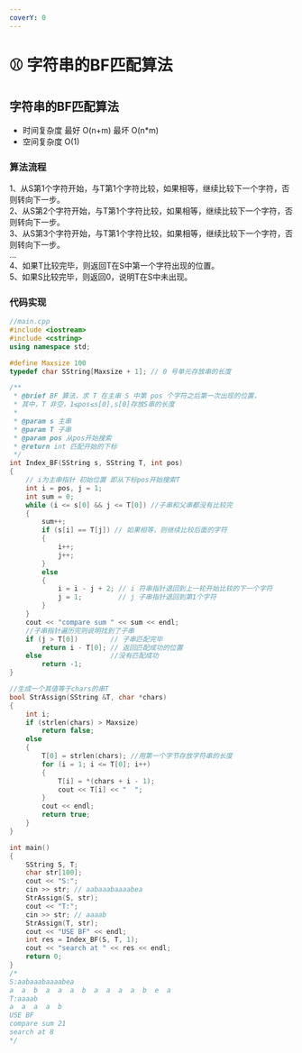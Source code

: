 ```yaml
---
coverY: 0
---
```


# ⚾ 字符串的BF匹配算法

## 字符串的BF匹配算法

* 时间复杂度 最好 O(n+m) 最坏 O(n\*m)
* 空间复杂度 O(1)

### 算法流程

1、从S第1个字符开始，与T第1个字符比较，如果相等，继续比较下一个字符，否则转向下一步。\
2、从S第2个字符开始，与T第1个字符比较，如果相等，继续比较下一个字符，否则转向下一步。\
3、从S第3个字符开始，与T第1个字符比较，如果相等，继续比较下一个字符，否则转向下一步。\
...\
4、如果T比较完毕，则返回T在S中第一个字符出现的位置。\
5、如果S比较完毕，则返回0，说明T在S中未出现。

### 代码实现

```cpp
//main.cpp
#include <iostream>
#include <cstring>
using namespace std;

#define Maxsize 100
typedef char SString[Maxsize + 1]; // 0 号单元存放串的长度

/**
 * @brief BF 算法，求 T 在主串 S 中第 pos 个字符之后第一次出现的位置，
 * 其中，T 非空，1≤pos≤s[0],s[0]存放S串的长度
 *
 * @param s 主串
 * @param T 子串
 * @param pos 从pos开始搜索
 * @return int 匹配开始的下标
 */
int Index_BF(SString s, SString T, int pos)
{
    // i为主串指针 初始位置 即从下标pos开始搜索T
    int i = pos, j = 1;
    int sum = 0;
    while (i <= s[0] && j <= T[0]) //子串和父串都没有比较完
    {
        sum++;
        if (s[i] == T[j]) // 如果相等，则继续比较后面的字符
        {
            i++;
            j++;
        }
        else
        {
            i = i - j + 2; // i 符串指针退回到上一轮开始比较的下一个字符
            j = 1;         // j 子串指针退回到第1个字符
        }
    }
    cout << "compare sum " << sum << endl;
    //子串指针遍历完则说明找到了子串
    if (j > T[0])        // 子串匹配完毕
        return i - T[0]; // 返回匹配成功的位置
    else                 //没有匹配成功
        return -1;
}

//生成一个其值等于chars的串T
bool StrAssign(SString &T, char *chars)
{
    int i;
    if (strlen(chars) > Maxsize)
        return false;
    else
    {
        T[0] = strlen(chars); //用第一个字节存放字符串的长度
        for (i = 1; i <= T[0]; i++)
        {
            T[i] = *(chars + i - 1);
            cout << T[i] << "  ";
        }
        cout << endl;
        return true;
    }
}

int main()
{
    SString S, T;
    char str[100];
    cout << "S:";
    cin >> str; // aabaaabaaaabea
    StrAssign(S, str);
    cout << "T:";
    cin >> str; // aaaab
    StrAssign(T, str);
    cout << "USE BF" << endl;
    int res = Index_BF(S, T, 1);
    cout << "search at " << res << endl;
    return 0;
}
/*
S:aabaaabaaaabea
a  a  b  a  a  a  b  a  a  a  a  b  e  a
T:aaaab
a  a  a  a  b
USE BF
compare sum 21
search at 8
*/
```
